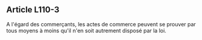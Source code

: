 Article L110-3
----
A l'égard des commerçants, les actes de commerce peuvent se prouver par tous
moyens à moins qu'il n'en soit autrement disposé par la loi.

